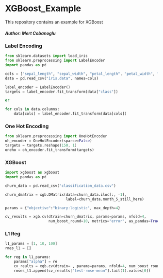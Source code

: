 # XGBoost_Example

This repository contains an example for XGBoost


##### Author: Mert Cobanoglu

### Label Encoding

```python
from sklearn.datasets import load_iris
from sklearn.preprocessing import LabelEncoder
import pandas as pd

cols = ["sepal_length", "sepal_width", "petal_length", "petal_width", "class"] 
data = pd.read_csv("iris.data", names=cols)

label_encoder = LabelEncoder()
targets = label_encoder.fit_transform(data["class"])

or 

for cols in data.columns:
    data[cols] = label_encoder.fit_transform(data[cols])
```

### One Hot Encoding

```python
from sklearn.preprocessing import OneHotEncoder
oh_encoder = OneHotEncoder(sparse=False)
targets = targets.reshape(150, 1)
oneho = oh_encoder.fit_transform(targets)
```

### XGBoost

```python
import xgboost as xgboost
import pandas as pd

churn_data = pd.read_csv("classification_data.csv")

churn_dmatrix = xgb.DMatrix(data=churn_data.iloc[:, -1],
                            label=churn_data.month_5_still_here)

params = {"objective":"binary:logistic", max_depth=4}

cv_results = xgb.cv(dtrain=churn_dmatrix, params=params, nfold=4,
                    num_boost_round=10, metrics="error", as_pandas=True)

```

### L1 Reg
```python
l1_params = [1, 10, 100]
rmes_l1 = []

for reg in l1_params:
    params["alpha"] = re
    cv_reults = xgb.cv(dtrain= , params=params, nfold=4, num_boost_round=10, metrics="rmse", as_pandas=True, seed=123)
    rmses_l1.append(cv_results["test-rmse-mean"].tail(1).values[0])
```
